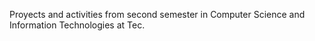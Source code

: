 Proyects and activities from second semester in Computer Science and Information Technologies at Tec.
